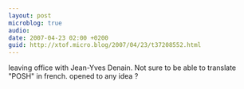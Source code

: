 ```yaml
---
layout: post
microblog: true
audio: 
date: 2007-04-23 02:00 +0200
guid: http://xtof.micro.blog/2007/04/23/t37208552.html
---
```

leaving office with Jean-Yves Denain.  Not sure to be able to translate "POSH" in french. opened to any idea ?

